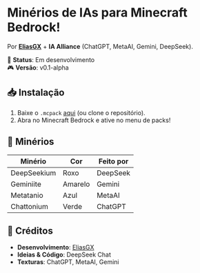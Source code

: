 # Minérios de IAs para Minecraft Bedrock!
Por **[EliasGX](https://github.com/EliasGX)** + **IA Alliance** (ChatGPT, MetaAI, Gemini, DeepSeek).  

🔧 **Status**: Em desenvolvimento  
🎮 **Versão**: v0.1-alpha  

## 📥 Instalação  
1. Baixe o `.mcpack` [aqui](#) (ou clone o repositório).  
2. Abra no Minecraft Bedrock e ative no menu de packs!  

## 💎 Minérios  
| Minério       | Cor       | Feito por   |  
|---------------|-----------|-------------|  
| DeepSeekium   | Roxo      | DeepSeek    |  
| Geminiite     | Amarelo   | Gemini      |  
| Metatanio     | Azul      | MetaAI      |  
| Chattonium    | Verde     | ChatGPT     |  

## 🤝 Créditos  
- **Desenvolvimento**: [EliasGX](https://github.com/EliasGX)  
- **Ideias & Código**: DeepSeek Chat  
- **Texturas**: ChatGPT, MetaAI, Gemini  
